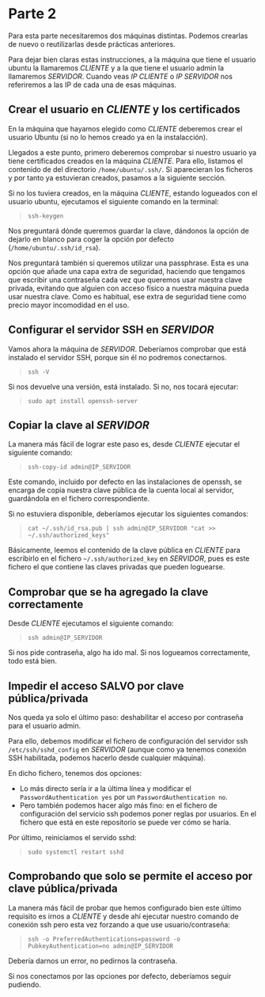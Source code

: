# Parte 2

Para esta parte necesitaremos dos máquinas distintas. Podemos crearlas de nuevo o reutilizarlas desde prácticas anteriores.

Para dejar bien claras estas instrucciones, a la máquina que tiene el usuario ubuntu la llamaremos _CLIENTE_ y a la que tiene el usuario admin la llamaremos _SERVIDOR_. Cuando veas _IP CLIENTE_ o _IP SERVIDOR_ nos referiremos a las IP de cada una de esas máquinas.

## Crear el usuario en _CLIENTE_ y los certificados

En la máquina que hayamos elegido como _CLIENTE_ deberemos crear el usuario Ubuntu (si no lo hemos creado ya en la instalacción).

Llegados a este punto, primero deberemos comprobar si nuestro usuario ya tiene certificados creados en la máquina _CLIENTE_. Para ello, listamos el contenido de del directorio `/home/ubuntu/.ssh/`. Si aparecieran los ficheros y por tanto ya estuvieran creados, pasamos a la siguiente sección.

Si no los tuviera creados, en la máquina _CLIENTE_, estando logueados con el usuario ubuntu, ejecutamos el siguiente comando en la terminal:

> `ssh-keygen`

Nos preguntará dónde queremos guardar la clave, dándonos la opción de dejarlo en blanco para coger la opción por defecto (`/home/ubuntu/.ssh/id_rsa`). 

Nos preguntará también si queremos utilizar una passphrase. Esta es una opción que añade una capa extra de seguridad, haciendo que tengamos que escribir una contraseña cada vez que queremos usar nuestra clave privada, evitando que alguien con acceso físico a nuestra máquina pueda usar nuestra clave. Como es habitual, ese extra de seguridad tiene como precio mayor incomodidad en el uso.

## Configurar el servidor SSH en _SERVIDOR_

Vamos ahora la máquina de _SERVIDOR_. Deberíamos comprobar que está instalado el servidor SSH, porque sin él no podremos conectarnos.

> `ssh -V`

Si nos devuelve una versión, está instalado. Si no, nos tocará ejecutar:

> `sudo apt install openssh-server`

## Copiar la clave al _SERVIDOR_

La manera más fácil de lograr este paso es, desde _CLIENTE_ ejecutar el siguiente comando:

> `ssh-copy-id admin@IP_SERVIDOR`

Este comando, incluido por defecto en las instalaciones de openssh, se encarga de copia nuestra clave pública de la cuenta local al servidor, guardándola en el fichero correspondiente.

Si no estuviera disponible, deberíamos ejecutar los siguientes comandos:

> `cat ~/.ssh/id_rsa.pub | ssh admin@IP_SERVIDOR "cat >> ~/.ssh/authorized_keys"`

Básicamente, leemos el contenido de la clave pública en _CLIENTE_ para escribirlo en el fichero `~/.ssh/authorized_key` en _SERVIDOR_, pues es este fichero el que contiene las claves privadas que pueden loguearse.

## Comprobar que se ha agregado la clave correctamente

Desde _CLIENTE_ ejecutamos el siguiente comando:

> `ssh admin@IP_SERVIDOR`

Si nos pide contraseña, algo ha ido mal. Si nos logueamos correctamente, todo está bien.

## Impedir el acceso SALVO por clave pública/privada

Nos queda ya solo el último paso: deshabilitar el acceso por contraseña para el usuario admin.

Para ello, debemos modificar el fichero de configuración del servidor ssh `/etc/ssh/sshd_config` en _SERVIDOR_ (aunque como ya tenemos conexión SSH habilitada, podemos hacerlo desde cualquier máquina).

En dicho fichero, tenemos dos opciones:

- Lo más directo sería ir a la última línea y modificar el `PasswordAuthentication yes` por un `PasswordAuthentication no`.
- Pero también podemos hacer algo más fino: en el fichero de configuración del servicio ssh podemos poner reglas por usuarios. En el fichero que está en este repositorio se puede ver cómo se haría.

Por último, reiniciamos el servido sshd:

> `sudo systemctl restart sshd`

## Comprobando que solo se permite el acceso por clave pública/privada

La manera más fácil de probar que hemos configurado bien este último requisito es irnos a _CLIENTE_ y desde ahí ejecutar nuestro comando de conexión ssh pero esta vez forzando a que use usuario/contraseña:

> `ssh -o PreferredAuthentications=password -o PubkeyAuthentication=no admin@IP_SERVIDOR`

Debería darnos un error, no pedirnos la contraseña.

Si nos conectamos por las opciones por defecto, deberíamos seguir pudiendo.

